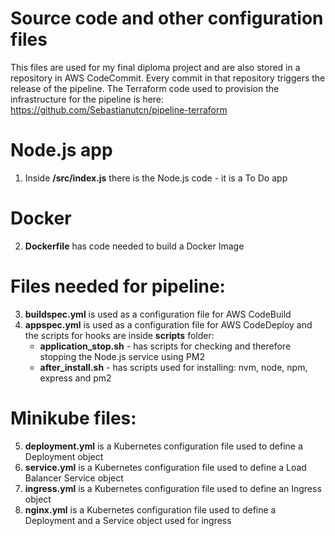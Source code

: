 # Source code and other configuration files 
This files are used for my final diploma project and are also stored in a repository in AWS CodeCommit. Every commit in that repository triggers the release of the pipeline. The Terraform code used to provision the infrastructure for the pipeline is here: https://github.com/Sebastianutcn/pipeline-terraform 

# Node.js app
1. Inside **/src/index.js** there is the Node.js code - it is a To Do app

# Docker
2. **Dockerfile** has code needed to build a Docker Image

# Files needed for pipeline:    
3. **buildspec.yml** is used as a configuration file for AWS CodeBuild     
4. **appspec.yml** is used as a configuration file for AWS CodeDeploy and the scripts for hooks are inside **scripts** folder:
   - **application_stop.sh** - has scripts for checking and therefore stopping the Node.js service using PM2
   - **after_install.sh** - has scripts used for installing: nvm, node, npm, express and pm2

# Minikube files:     
5. **deployment.yml** is a Kubernetes configuration file used to define a Deployment object     
6. **service.yml** is a Kubernetes configuration file used to define a Load Balancer Service object    
7. **ingress.yml** is a Kubernetes configuration file used to define an Ingress object    
8. **nginx.yml** is a Kubernetes configuration file used to define a Deployment and a Service object used for ingress
